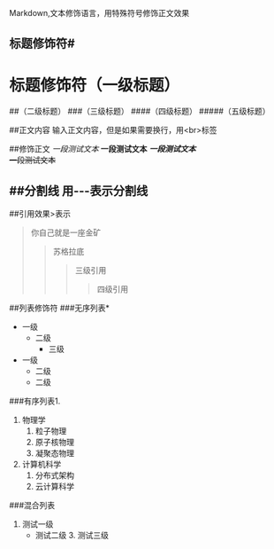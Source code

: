Markdown,文本修饰语言，用特殊符号修饰正文效果<br>
## 标题修饰符\#
# 标题修饰符（一级标题）
##（二级标题）
###（三级标题）
####（四级标题）
#####（五级标题）

##正文内容
输入正文内容，但是如果需要换行，用\<br\>标签

##修饰正文
*一段测试文本*
**一段测试文本**
***一段测试文本***<br>
~~一段测试文本~~

##分割线
  用\-\-\-表示分割线
---

##引用效果\>表示
>你自己就是一座金矿
>>苏格拉底
>>>三级引用
>>>>四级引用

##列表修饰符
###无序列表\*
* 一级
  * 二级
    * 三级
* 一级
  * 二级
  * 二级

###有序列表1.
1. 物理学
   1. 粒子物理
   2. 原子核物理
   3. 凝聚态物理
2. 计算机科学
   1. 分布式架构
   2. 云计算科学

###混合列表
1. 测试一级
   * 测试二级
     3. 测试三级
